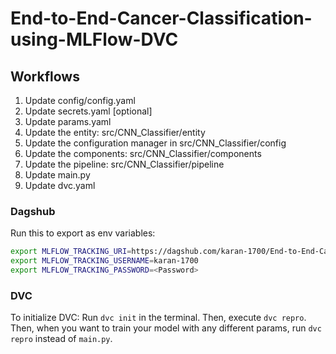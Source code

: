 # End-to-End-Cancer-Classification-using-MLFlow-DVC

## Workflows

1. Update config/config.yaml
2. Update secrets.yaml [optional]
3. Update params.yaml
4. Update the entity: src/CNN_Classifier/entity
5. Update the configuration manager in src/CNN_Classifier/config
6. Update the components: src/CNN_Classifier/components
7. Update the pipeline: src/CNN_Classifier/pipeline
8. Update main.py
9. Update dvc.yaml

### Dagshub

Run this to export as env variables:

```bash
export MLFLOW_TRACKING_URI=https://dagshub.com/karan-1700/End-to-End-Cancer-Classification-using-MLFlow-DVC.mlflow
export MLFLOW_TRACKING_USERNAME=karan-1700
export MLFLOW_TRACKING_PASSWORD=<Password>
```

### DVC

To initialize DVC:
Run `dvc init` in the terminal.
Then, execute `dvc repro`.
Then, when you want to train your model with any different params, run `dvc repro` instead of `main.py`.
